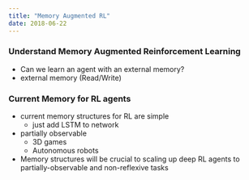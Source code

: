 ```yaml
---
title: "Memory Augmented RL"
date: 2018-06-22
---
```


### Understand Memory Augmented Reinforcement Learning
- Can we learn an agent with an external memory?
- external memory (Read/Write)

### Current Memory for RL agents
  - current memory structures for RL are simple
    - just add LSTM to network
  - partially observable 
    - 3D games
    - Autonomous robots
  - Memory structures will be crucial to scaling up deep RL agents to partially-observable and non-reflexive tasks

